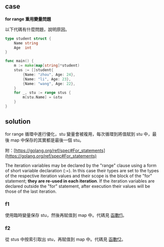 ## case

**for range 重用變量問題**

以下代碼有什麼問題，說明原因。

```go
type student struct {
	Name string
	Age  int
}

func main() {
	m := make(map[string]*student)
	stus := []student{
		{Name: "zhou", Age: 24},
		{Name: "li", Age: 23},
		{Name: "wang", Age: 22},
	}
	for _, stu := range stus {
		m[stu.Name] = &stu
	}
}
```

## solution

for range 循環中進行優化，stu 變量會被複用，每次循環到將值賦到 stu 中，最後 map 中保存的其實都是最後一個 stu。

附：[https://golang.org/ref/spec#For_statements](https://golang.org/ref/spec#For_statements)

The iteration variables may be declared by the "range" clause using a form of short variable declaration (:=). In this case their types are set to the types of the respective iteration values and their scope is the block of the "for" statement; **they are re-used in each iteration**. If the iteration variables are declared outside the "for" statement, after execution their values will be those of the last iteration.

### f1

使用臨時變量保存 stu，然後再賦值到 map 中。代碼見 [函數f1](main.go)。

### f2

從 stus 中按索引取出 stu，再賦值到 map 中。代碼見 [函數f2](main.go)。